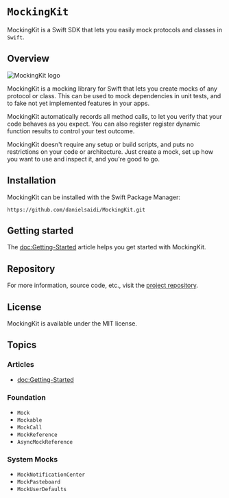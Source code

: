 # ``MockingKit``

MockingKit is a Swift SDK that lets you easily mock protocols and classes in `Swift`.



## Overview

![MockingKit logo](Logo.png)

MockingKit is a mocking library for Swift that lets you create mocks of any protocol or class. This can be used to mock dependencies in unit tests, and to fake not yet implemented features in your apps.  

MockingKit automatically records all method calls, to let you verify that your code behaves as you expect. You can also register register dynamic function results to control your test outcome.

MockingKit doesn't require any setup or build scripts, and puts no restrictions on your code or architecture. Just create a mock, set up how you want to use and inspect it, and you're good to go.



## Installation

MockingKit can be installed with the Swift Package Manager:

```
https://github.com/danielsaidi/MockingKit.git
```



## Getting started

The <doc:Getting-Started> article helps you get started with MockingKit.



## Repository

For more information, source code, etc., visit the [project repository](https://github.com/danielsaidi/MockingKit).



## License

MockingKit is available under the MIT license.



## Topics

### Articles

- <doc:Getting-Started>

### Foundation

- ``Mock``
- ``Mockable``
- ``MockCall``
- ``MockReference``
- ``AsyncMockReference``

### System Mocks

- ``MockNotificationCenter``
- ``MockPasteboard``
- ``MockUserDefaults``
